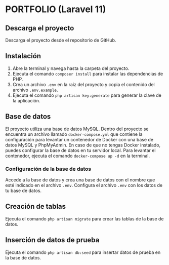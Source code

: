 # PORTFOLIO (Laravel 11)

## Descarga el proyecto
Descarga el proyecto desde el repositorio de GitHub.

## Instalación
1. Abre la terminal y navega hasta la carpeta del proyecto.
2. Ejecuta el comando `composer install` para instalar las dependencias de PHP.
3. Crea un archivo `.env` en la raíz del proyecto y copia el contenido del archivo `.env.example`.
4. Ejecuta el comando `php artisan key:generate` para generar la clave de la aplicación.

## Base de datos
El proyecto utiliza una base de datos MySQL. 
Dentro del proyecto se encuentra un archivo llamado `docker-compose.yml` que contiene la configuración para levantar un contenedor de Docker con una base de datos MySQL y PhpMyAdmin.
En caso de que no tengas Docker instalado, puedes configurar la base de datos en tu servidor local.
Para levantar el contenedor, ejecuta el comando `docker-compose up -d` en la terminal.

### Configuración de la base de datos
Accede a la base de datos y crea una base de datos con el nombre que esté indicado en el archivo `.env`.
Configura el archivo `.env` con los datos de tu base de datos.

## Creación de tablas
Ejecuta el comando `php artisan migrate` para crear las tablas de la base de datos.

## Inserción de datos de prueba
Ejecuta el comando `php artisan db:seed` para insertar datos de prueba en la base de datos.